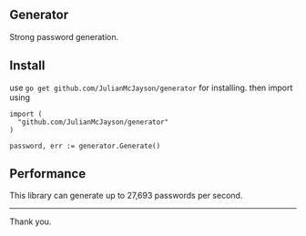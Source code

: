 ## Generator
Strong password generation.
## Install
use `go get github.com/JulianMcJayson/generator` for installing.
then import using
```
import (
  "github.com/JulianMcJayson/generator"
)

password, err := generator.Generate()
```
## Performance
This library can generate up to 27,693 passwords per second.
___
Thank you.
